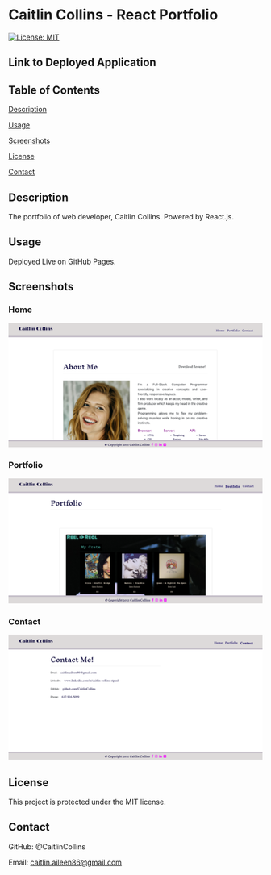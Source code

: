 # Caitlin Collins - React Portfolio

 [![License: MIT](https://img.shields.io/badge/License-MIT-yellow.svg)](https://opensource.org/licenses/MIT)
 
  ## Link to Deployed Application
  
   
  ## Table of Contents
  [Description](https://github.com/CaitlinCollins/react-portfolio/blob/main/README.md#description)
  
  [Usage](https://github.com/CaitlinCollins/react-portfolio/blob/main/README.md#usage)
  
  [Screenshots](https://github.com/CaitlinCollins/react-portfolio/blob/main/README.md#screenshots)
  
  [License](https://github.com/CaitlinCollins/react-portfolio/blob/main/README.md#license)
  
  [Contact](https://github.com/CaitlinCollins/react-portfolio/blob/main/README.md#contact)
  
  ## Description
  The portfolio of web developer, Caitlin Collins. Powered by React.js.
  
  ## Usage
  Deployed Live on GitHub Pages.
  
  ## Screenshots
  
  ### Home
  ![home](https://github.com/CaitlinCollins/React-Portfolio/blob/main/portfolio/public/assets/home.png)
  
  ### Portfolio
  ![portfolio](https://github.com/CaitlinCollins/React-Portfolio/blob/main/portfolio/public/assets/portfolio.png)
  
  ### Contact
  ![contact](https://github.com/CaitlinCollins/React-Portfolio/blob/main/portfolio/public/assets/contact.png)
  
  
  ## License
  This project is protected under the MIT license.
  ## Contact
  GitHub: @CaitlinCollins

  Email: caitlin.aileen86@gmail.com
